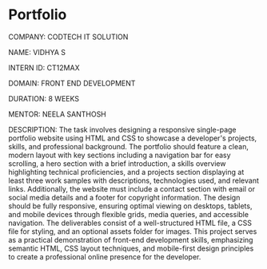 # Portfolio

COMPANY: CODTECH IT SOLUTION

NAME: VIDHYA S

INTERN ID: CT12MAX

DOMAIN: FRONT END DEVELOPMENT

DURATION: 8 WEEKS

MENTOR: NEELA SANTHOSH

DESCRIPTION: The task involves designing a responsive single-page portfolio website using HTML and CSS to showcase a developer's projects, skills, and professional background. The portfolio should feature a clean, modern layout with key sections including a navigation bar for easy scrolling, a hero section with a brief introduction, a skills overview highlighting technical proficiencies, and a projects section displaying at least three work samples with descriptions, technologies used, and relevant links. Additionally, the website must include a contact section with email or social media details and a footer for copyright information. The design should be fully responsive, ensuring optimal viewing on desktops, tablets, and mobile devices through flexible grids, media queries, and accessible navigation. The deliverables consist of a well-structured HTML file, a CSS file for styling, and an optional assets folder for images. This project serves as a practical demonstration of front-end development skills, emphasizing semantic HTML, CSS layout techniques, and mobile-first design principles to create a professional online presence for the developer.
